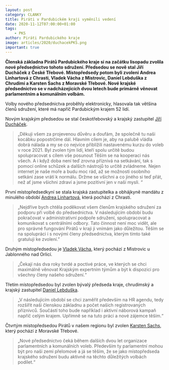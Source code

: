```yaml
---
layout: post
category: CLANKY
title: Piráti v Pardubickém kraji vyměnili vedení
date: 2020-11-12T07:00:00+01:00
tags: 
    - PKS
author: Piráti Pardubického kraje
image: articles/2020/duchacekPKS.png
important: true
---
```


**Členská základna Pirátů Pardubického kraje si na začátku lisopadu zvolila nové předsednictvo tohoto sdružení. Předsedou se nově stal Jiří Ducháček z České Třebové. Místopředsedy potom byli zvoleni Andrea Linhartová z Chrasti, Vladek Vácha z Mistrovic, Daniel Lebduška z Chrudimi a Karsten Sachs z Moravské Třebové. Nové krajské předsednictvo se v nadcházejících dvou letech bude primárně věnovat parlamentním a komunálním volbám.**
 
Volby nového předsednictva proběhly elektronicky, hlasovala tak většina členů sdružení, které má napříč Pardubickým krajem 52 lidí.
 
Novým krajským předsedou se stal českotřebovský a krajský zastupitel [Jiří Ducháček](https://pardubicky.pirati.cz/lide/jiri.duchacek/).
>„Děkuji všem za projevenou důvěru a doufám, že společně tu naši kocábku popostrčíme dál. Hlavním cílem je, aby na palubě vládla dobrá nálada a my se co nejvíce přiblížili nastavenému kurzu do voleb v roce 2021. Byl zvolen tým lidí, kteří spolu určitě budou spolupracovat s cílem vše posunout Těším se na kooperaci nás všech. A i když doba není teď zrovna příznivá na setkávání, tak s pomocí online schůzek a dalších nástrojů to určitě zvládneme. Nejen internet je naše moře a budu moc rád, až se možnosti osobního setkání zase vrátí k normálu. Držme se všichni a co jiného si teď přát, než ať jsme všichni zdraví a jsme pozitivní jen v naší mysli. “
 
První místopředsedkyní se stala krajská zastupitelka a obhájkyně mandátu z minulého období [Andrea Linhartová](https://pardubicky.pirati.cz/lide/andrea-linhartova/), která pochází z Chrasti.
>„Nejdříve bych chtěla poděkovat všem členům krajského sdružení za podporu při volbě do předsednictva. V následujícím období budu pokračovat v administrativní podpoře sdružení, spolupracovat a komunikovat s centrálními odbory. Tato činnost není moc vidět, ale pro správné fungování Pirátů v kraji ji vnímám jako důležitou. Těším se na spolupráci i s novými členy předsednictva, kterým tímto také gratuluji ke zvolení.”
 
Druhým místopředsedou je [Vladek Vácha](https://pardubicky.pirati.cz/lide/vladek-vacha/), který pochází z Mistrovic u Jablonného nad Orlicí. 
>„Čekají nás dva roky tvrdé a poctivé práce, ve kterých se chci maximálně věnovat Krajským expertním týmům a být k dispozici pro všechny členy našeho sdružení.“
 
Třetím místopředsedou byl zvolen bývalý předseda kraje, chrudimský a krajský zastupitel [Daniel Lebduška](https://pardubicky.pirati.cz/lide/daniel-lebduska/). 
>„V následujícím období se chci zaměřit především na HR agendu, tedy rozšířit naši členskou základnu a počet našich registrovaných příznivců. Součástí toho bude například i aktivní náborová kampaň napříč celým krajem. Upřímně se na tuto práci a nové zájemce těším.“
 
Čtvrtým místopředsedou Pirátů v našem regionu byl zvolen [Karsten Sachs](https://pardubicky.pirati.cz/lide/daniel-lebduska/https://pardubicky.pirati.cz/lide/karsten-sachs/), který pochází z Moravské Třebové.
>„Nové předsednictvo čeká během dalších dvou let organizace parlamentních a komunálních voleb. Především ty parlamentní mohou být pro naši zemi přelomové a já se těším, že se jako místopředseda krajského sdružení budu aktivně na těchto důležitých volbách podílet.“
 
